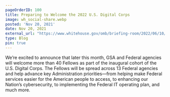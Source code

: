 ```yaml
---
pageOrderID: 100
title: Preparing to Welcome the 2022 U.S. Digital Corps
image: wh_social-share.webp
posted: 'Nov 20, 2021'
date: Nov 20, 2021
external_url: "https://www.whitehouse.gov/omb/briefing-room/2022/06/10/preparing-to-welcome-the-2022-u-s-digital-corps/"
type: Blog
pin: true
---
```


We’re excited to announce that later this month, GSA and Federal agencies will welcome more than 40 Fellows as part of the inaugural cohort of the U.S. Digital Corps. The Fellows will be spread across 13 Federal agencies and help advance key Administration priorities—from helping make Federal services easier for the American people to access, to enhancing our Nation’s cybersecurity, to implementing the Federal IT operating plan, and much more.
